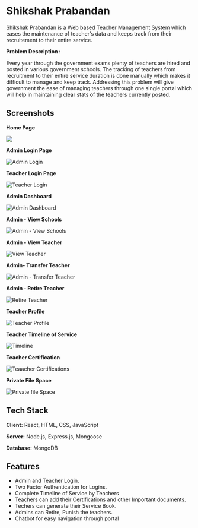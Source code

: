 
# Shikshak Prabandan

Shikshak Prabandan is a Web based Teacher Management System which eases the maintenance of teacher's data and keeps track from their recruitement to their entire service.

**Problem Description :**

Every year through the government exams plenty of teachers are hired and posted in various government schools. The tracking of teachers from recruitment to their entire service duration is done manually which makes it difficult to manage and keep track. Addressing this problem will give government the ease of managing teachers through one single portal which will help in maintaining clear stats of the teachers currently posted.





## Screenshots

**Home Page**

![](https://github.com/Rahul-0804/shikshak-prabandan/assets/72433877/85a41d1b-2893-4121-9e95-d6e517b5ef77)

**Admin Login Page**

![Admin Login](https://github.com/Rahul-0804/shikshak-prabandan/assets/72433877/d0d5eed5-9295-41d3-88e3-6554c5ed57c5)

**Teacher Login Page**

![Teacher Login](https://github.com/Rahul-0804/shikshak-prabandan/assets/72433877/64f127e6-dc6c-4079-abbb-17a1915d8534)


**Admin Dashboard**

![Admin Dashboard](https://github.com/Rahul-0804/shikshak-prabandan/assets/72433877/a25b49aa-4cef-4a2b-8a13-924b550faba7)

**Admin - View Schools**

![Admin - View Schools](https://github.com/Rahul-0804/shikshak-prabandan/assets/72433877/cbda73ab-c963-4b05-b8c0-b64dec4a6196)

**Admin - View Teacher**

![View Teacher](https://github.com/Rahul-0804/shikshak-prabandan/assets/72433877/8ae34a79-5f0f-4f88-958a-f0e3fe5f9c7d)


**Admin- Transfer Teacher**

![Admin - Transfer Teacher](https://github.com/Rahul-0804/shikshak-prabandan/assets/72433877/36d46076-48eb-41dc-b2e0-b10ee5c6704c)

**Admin - Retire Teacher**

![Retire Teacher](https://github.com/Rahul-0804/shikshak-prabandan/assets/72433877/8d6fd296-b653-48c3-aecb-92794185a7bf)

**Teacher Profile**

![Teacher Profile](https://github.com/Rahul-0804/shikshak-prabandan/assets/72433877/b5d87c3e-6928-4748-a7af-33dd251539a8)

**Teacher Timeline of Service**

![Timeline](https://github.com/Rahul-0804/shikshak-prabandan/assets/72433877/b2fc744c-4174-4b25-8109-3a6299160e39)

**Teacher Certification**

![Teaacher Certifications](https://github.com/Rahul-0804/shikshak-prabandan/assets/72433877/7b55a7d8-7162-40a0-9e45-634d5f1838bb)

**Private File Space**

![Private file Space](https://github.com/Rahul-0804/shikshak-prabandan/assets/72433877/0f6654af-47f2-461d-b616-e2dd0cd215f4)

## Tech Stack

**Client:** React, HTML, CSS, JavaScript

**Server:** Node.js, Express.js, Mongoose

**Database:** MongoDB


## Features

- Admin and Teacher Login.
- Two Factor Authentication for Logins.
- Complete Timeline of Service by Teachers
- Teachers can add their Certifications and other Important documents.
- Techers can generate their Service Book.
- Admins can Retire, Punish the teachers.
- Chatbot for easy navigation through portal 

